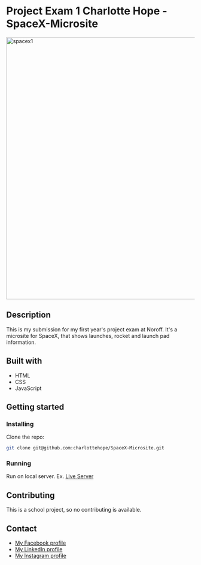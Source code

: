 # Project Exam 1 Charlotte Hope - SpaceX-Microsite
<img width="700" alt="spacex1" src="https://github.com/charlottehope/SpaceX-Microsite/assets/65370439/1adbcfe8-74c4-4517-a49d-4c4a9c9c033c">

## Description
This is my submission for my first year's project exam at Noroff. It's a microsite for SpaceX, that shows launches, rocket and launch pad information.

## Built with

- HTML
- CSS
- JavaScript

## Getting started

### Installing

Clone the repo:

```bash
git clone git@github.com:charlottehope/SpaceX-Microsite.git
```

### Running
Run on local server. Ex. [Live Server](https://marketplace.visualstudio.com/items?itemName=ritwickdey.LiveServer)

## Contributing
This is a school project, so no contributing is available.

## Contact
- [My Facebook profile](https://www.facebook.com/charlotte.hope.984)
- [My LinkedIn profile](https://www.linkedin.com/in/charlotte-hope-38b977151/)
- [My Instagram profile](https://www.instagram.com/charlotte.hope93/)
